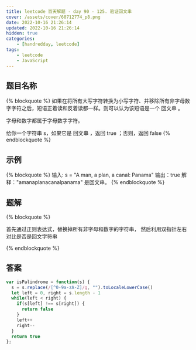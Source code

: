 ```yaml
---
title: leetcode 百天解题 - day 90 - 125. 验证回文串
cover: /assets/cover/60712774_p8.png
date: 2022-10-16 21:26:14
updated: 2022-10-16 21:26:14
hidden: true
categories:
    - [handredday, leetcode]
tags:
    - leetcode
    - JavaScript
---
```


## 题目名称

{% blockquote %}
如果在将所有大写字符转换为小写字符、并移除所有非字母数字字符之后，短语正着读和反着读都一样。则可以认为该短语是一个 回文串 。

字母和数字都属于字母数字字符。

给你一个字符串 s，如果它是 回文串 ，返回 true ；否则，返回 false
{% endblockquote %}

## 示例

{% blockquote %}
输入: s = "A man, a plan, a canal: Panama"
输出：true
解释："amanaplanacanalpanama" 是回文串。
{% endblockquote %}


## 题解


{% blockquote %}

首先通过正则表达式，替换掉所有非字母和数字的字符串，
然后利用双指针左右对比是否是回文字符串

{% endblockquote %}

## 答案

~~~js
var isPalindrome = function(s) {
  s = s.replace(/[^0-9a-zA-Z]/g, "").toLocaleLowerCase()
  let left = 0, right = s.length - 1
  while(left < right) {
    if(s[left] !== s[right]) {
      return false
    }
    left++
    right--
  }
  return true
};
~~~